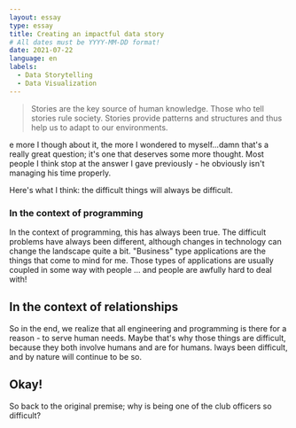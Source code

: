 ```yaml
---
layout: essay
type: essay
title: Creating an impactful data story
# All dates must be YYYY-MM-DD format!
date: 2021-07-22
language: en
labels:
  - Data Storytelling
  - Data Visualization
---
```



> Stories are the key source of human knowledge. Those who tell stories rule society. Stories provide patterns and structures and thus help us to adapt to our environments.

e more I though about it, the more I wondered to myself...damn that's a really great question; it's one that deserves some more thought. Most people I think stop at the answer I gave previously - he obviously isn't managing his time properly.

Here's what I think: the difficult things will always be difficult.

### In the context of programming

In the context of programming, this has always been true. The difficult problems have always been different, although changes in technology can change the landscape quite a bit. "Business" type applications are the things that come to mind for me. Those types of applications are usually coupled in some way with people ... and people are awfully hard to deal with!

## In the context of relationships

So in the end, we realize that all engineering and programming is there for a reason - to serve human needs. Maybe that's why those things are difficult, because they both involve humans and are for humans.
lways been difficult, and by nature will continue to be so.

## Okay!

So back to the original premise; why is being one of the club officers so difficult?
